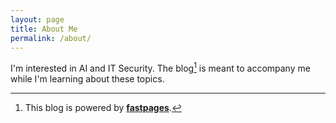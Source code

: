 ```yaml
---
layout: page
title: About Me
permalink: /about/
---
```


I'm interested in AI and IT Security. The blog[^1] is meant to accompany me while I'm learning about these topics.



[^1]:This blog is powered by **[fastpages](https://github.com/fastai/fastpages)**.
